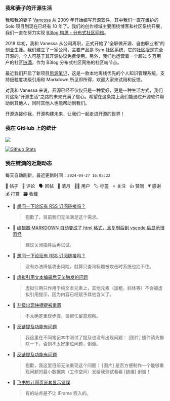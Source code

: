 ### 我和妻子的开源生活

我和我的妻子 [Vanessa](https://github.com/Vanessa219) 从 2009 年开始编写开源软件，其中我们一直在维护的 Solo 项目到现在已经有 10 年了。我们的创作领域主要围绕博客和社区系统开展，我们一直在努力实现 [B3log 构思 - 分布式社区网络](https://ld246.com/article/1546941897596)。

2018 年初，我和 Vanessa 从公司离职，正式开始了“全职做开源、自由职业者”的创业生涯。我们建立了一家公司，主要产品是 Sym 社区系统，它的[社区版](https://github.com/88250/symphony)是完全开源的，个人可基于其开源协议免费使用。另外，我们也运营着一个超过 5 万用户的社区[链滴](https://ld246.com)，作为 B3log 分布式社区网络的社区端节点。

最近我们开启了新项目[思源笔记](https://github.com/siyuan-note/siyuan)，这是一款本地离线优先的个人知识管理系统，支持细粒度块级引用和 Markdown 所见即所得，欢迎大家来试用和反馈。

对我和 Vanessa 来说，开源已经不仅仅只是一种爱好，更是一种生活方式，我们对这条“开源生活”之路的未来充满了信心。希望在这条路上我们能通过开源软件帮助到其他人，同时其他人也能帮助到我们。

开源连接你我，开源构建未来，让我们一起走进开源的世界！

### 我在 GitHub 上的统计

<a title="Hits" target="_blank" href="https://github.com/88250/88250"><img src="https://hits.b3log.org/88250/88250.svg"></a>

[![Github Stats](https://github-readme-stats.vercel.app/api?username=88250&theme=tokyonight&show_icons=true)](https://github.com/88250)

<!--events start -->

### 我在链滴的近期动态

每天自动刷新，最近更新时间：`2024-04-27 16:05:22`

📝 帖子 &nbsp; 💬 评论 &nbsp; 🗣 回帖 &nbsp; 🌙 清月 &nbsp; 👨‍💻 用户 &nbsp; 🏷️ 标签 &nbsp; ⭐️ 关注 &nbsp; 👍 赞同 &nbsp; 💗 感谢 &nbsp; 💰 打赏 &nbsp; 🗃 收藏

* 💬 [想问一下论坛有 RSS 订阅链接吗？](https://ld246.com/article/1693102986720/comment/1714197524797#comments)

  > 抱歉了，目前我们无法满足这个需求。
* 💬 [编辑器 MARKDOWN 自动变成了 html 格式，且复制后到 vscode 后显示很奇怪](https://ld246.com/article/1714197276580/comment/1714197362460#comments)

  > 建议关闭插件后再试试。
* 💬 [想问一下论坛有 RSS 订阅链接吗？](https://ld246.com/article/1693102986720/comment/1714192449235#comments)

  > 没有办法降低攻击风险，就算只查询标题被攻击时系统也扛不住。
* 💬 [虚拟引用文本编辑后无法触发的问题](https://ld246.com/article/1714191815201/comment/1714192068915#comments)

  > 虚拟引用只作用于纯文本元素上，其他元素（加粗、斜体等）不会被虚拟引用提示，因为内容已经赋予其他含义了。
* 💬 [升级出现快捷键被重置](https://ld246.com/article/1714186711073/comment/1714191173474#comments)

  > 不太确定重现步骤，请帮忙留意观察。
* 💬 [反链提及功能有问题](https://ld246.com/article/1714122145441/comment/1714184130143#comments)

  > 我这里在不同笔记本中测试了提及也没有出现问题： [图片] 插件请先排除一下，否则不太好定位问题，谢谢。
* 💬 [反链提及功能有问题](https://ld246.com/article/1714122145441/comment/1714142289291#comments)

  > 抱歉，我这里目前无法重现这个问题： [图片] 是否方便制作一个能够重现问题的最小数据集（工作空间）发给我测试看看 [链接] 谢谢！
* 💬 [飞书妙计网页嵌套显示错误](https://ld246.com/article/1714115285829/comment/1714141160924#comments)

  > 有的站点是不让 IFrame 嵌入的。


<!--events end -->
